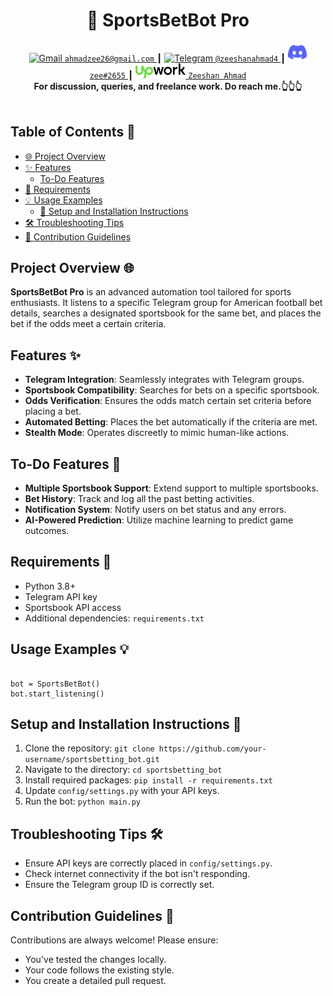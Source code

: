 <h1 align="center">🏈 SportsBetBot Pro</h1>

<div align="center">
  <a href="https://mail.google.com/mail/u/?authuser=ahmadzee26@gmail.com">
    <img alt="Gmail" width="30px" src="https://edent.github.io/SuperTinyIcons/images/svg/gmail.svg" />
    <code>ahmadzee26@gmail.com</code>
  </a>
  <span> ┃ </span>
  
  <a href="https://t.me/zeeshanahmad4">
    <img alt="Telegram" width="30px" src="https://edent.github.io/SuperTinyIcons/images/svg/telegram.svg" />
    <code>@zeeshanahmad4</code>
  </a>
  <span> ┃ </span>
  
  <a href="https://discord.com">
    <img alt="Discord" width="30px" src="https://github.com/Zeeshanahmad4/RealEstateMate-WhatsApp-Group-Management-Bot/blob/main/discord-icon-svgrepo-com.svg" />
    <code>zee#2655</code>
  </a>
  <span> ┃ </span>
  
  <a href="https://www.upwork.com/freelancers/zeeshanahmad291">
    <img alt="Upwork" width="80px" src="https://github.com/Zeeshanahmad4/Zeeshanahmad4/blob/main/upwork.svg" />
    <code>Zeeshan Ahmad</code>
  </a>
  
  <br />
  <strong>For discussion, queries, and freelance work. Do reach me.👆👆👆</strong>
</div>
‌

## Table of Contents 📖

- [🌐 Project Overview](#project-overview-)
- [✨ Features](#features-)
   - [ To-Do Features](#to-do-features-)
- [🔧 Requirements](#requirements-)
- [💡 Usage Examples](#usage-examples-)
   - [🚀 Setup and Installation Instructions](#setup-and-installation-instructions-)
- [🛠️ Troubleshooting Tips](#troubleshooting-tips-)
- [🤝 Contribution Guidelines](#contribution-guidelines-)



## Project Overview 🌐

**SportsBetBot Pro** is an advanced automation tool tailored for sports enthusiasts. It listens to a specific Telegram group for American football bet details, searches a designated sportsbook for the same bet, and places the bet if the odds meet a certain criteria.

## Features ✨

- **Telegram Integration**: Seamlessly integrates with Telegram groups.
- **Sportsbook Compatibility**: Searches for bets on a specific sportsbook.
- **Odds Verification**: Ensures the odds match certain set criteria before placing a bet.
- **Automated Betting**: Places the bet automatically if the criteria are met.
- **Stealth Mode**: Operates discreetly to mimic human-like actions.


## To-Do Features 🌱

- **Multiple Sportsbook Support**: Extend support to multiple sportsbooks.
- **Bet History**: Track and log all the past betting activities.
- **Notification System**: Notify users on bet status and any errors.
- **AI-Powered Prediction**: Utilize machine learning to predict game outcomes.


## Requirements 🔧

- Python 3.8+
- Telegram API key
- Sportsbook API access
- Additional dependencies: `requirements.txt`


## Usage Examples 💡
```from sportsbetting_bot import SportsBetBot

bot = SportsBetBot()
bot.start_listening()
```

## Setup and Installation Instructions 🚀

1. Clone the repository: `git clone https://github.com/your-username/sportsbetting_bot.git`
2. Navigate to the directory: `cd sportsbetting_bot`
3. Install required packages: `pip install -r requirements.txt`
4. Update `config/settings.py` with your API keys.
5. Run the bot: `python main.py`


## Troubleshooting Tips 🛠️

- Ensure API keys are correctly placed in `config/settings.py`.
- Check internet connectivity if the bot isn't responding.
- Ensure the Telegram group ID is correctly set.


## Contribution Guidelines 🤝

Contributions are always welcome! Please ensure:

- You've tested the changes locally.
- Your code follows the existing style.
- You create a detailed pull request.

